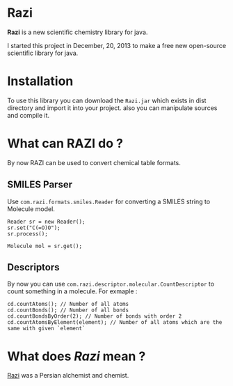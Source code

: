 Razi
====

**Razi** is a new scientific chemistry library for java. 

I started this project in December, 20, 2013 to make a free new open-source scientific library for java.

Installation
====
To use this library you can download the `Razi.jar` which exists in dist directory and import it into your project. also you can manipulate sources and compile it.

# What can RAZI do ? #
By now RAZI can be used to convert chemical table formats.

## SMILES Parser ##
Use `com.razi.formats.smiles.Reader` for converting a SMILES string to Molecule model. 

    Reader sr = new Reader();
    sr.set("C(=O)O");
    sr.process();
    
    Molecule mol = sr.get();

## Descriptors ##
By now you can use `com.razi.descriptor.molecular.CountDescriptor` to count something in a molecule. For exmaple :

    cd.countAtoms(); // Number of all atoms
    cd.countBonds(); // Number of all bonds
    cd.countBondsByOrder(2); // Number of bonds with order 2
    cd.countAtomsByElement(element); // Number of all atoms which are the same with given `element`

# What does *Razi* mean ? #
[Razi](http://en.wikipedia.org/wiki/Muhammad_ibn_Zakariya_al-Razi) was a Persian alchemist and chemist.
